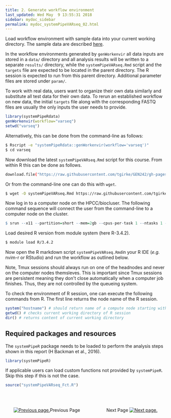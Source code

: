 ```yaml
---
title: 2. Generate workflow environment
last_updated: Wed May  9 13:55:31 2018
sidebar: mydoc_sidebar
permalink: mydoc_systemPipeVARseq_02.html
---
```


Load workflow environment with sample data into your current working
directory. The sample data are described [here](http://www.bioconductor.org/packages/devel/bioc/vignettes/systemPipeR/inst/doc/systemPipeR.html#load-sample-data-and-workflow-templates).

In the workflow environments generated by `genWorkenvir` all data inputs are stored in
a `data/` directory and all analysis results will be written to a separate
`results/` directory, while the `systemPipeVARseq.Rmd` script and the `targets` file are expected to be located in
the parent directory. The R session is expected to run from this parent
directory. Additional parameter files are stored under `param/`.

To work with real data, users want to organize their own data similarly
and substitute all test data for their own data. To rerun an established
workflow on new data, the initial `targets` file along with the corresponding
FASTQ files are usually the only inputs the user needs to provide.


```r
library(systemPipeRdata)
genWorkenvir(workflow="varseq")
setwd("varseq")
```

Alternatively, this can be done from the command-line as follows:


```sh
$ Rscript -e "systemPipeRdata::genWorkenvir(workflow='varseq')"
$ cd varseq
```

Now download the latest `systemPipeVARseq.Rmd` script for this course. From
within R this can be done as follows.


```sh
download.file("https://raw.githubusercontent.com/tgirke/GEN242/gh-pages/_vignettes/13_VARseqWorkflow/systemPipeVARseq.Rmd", "systemPipeVARseq.Rmd")
```

Or from the command-line one can do this with `wget`.

```sh
$ wget -O systemPipeVARseq.Rmd https://raw.githubusercontent.com/tgirke/GEN242/gh-pages/_vignettes/13_VARseqWorkflow/systemPipeVARseq.Rmd
```

Now log in to a computer node on the HPCC/biocluser. The following command sequence will connect the user from the command-line to a computer node on the cluster. 


```r
$ srun --x11 --partition=short --mem=2gb --cpus-per-task 1 --ntasks 1 --time 2:00:00 --pty bash -l
```

Load desired R version from module system (here R-3.4.2).


```sh
$ module load R/3.4.2
```

Now open the R markdown script `systemPipeVARseq.Rmd`in your R IDE (_e.g._ nvim-r or RStudio) and 
run the workflow as outlined below. 

Note, Tmux sessions should always run on one of the headnodes and never on the computer nodes themsleves.
This is important since Tmux sessions are persistent meaning they don't close automatically when a computer 
job finishes. Thus, they are not controlled by the queueing system. 

To check the environment of R session, one can execute the following commands from R. The first line
returns the node name of the R session.


```r
system("hostname") # should return name of a compute node starting with i or c 
getwd() # checks current working directory of R session
dir() # returns content of current working directory
```

## Required packages and resources

The `systemPipeR` package needs to be loaded to perform the analysis steps shown in
this report (H Backman et al., 2016).


```r
library(systemPipeR)
```

If applicable users can load custom functions not provided by `systemPipeR`. Skip
this step if this is not the case.


```r
source("systemPipeVARseq_Fct.R")
```

<br><br><center><a href="mydoc_systemPipeVARseq_01.html"><img src="images/left_arrow.png" alt="Previous page."></a>Previous Page &nbsp; &nbsp; &nbsp; &nbsp; &nbsp; &nbsp; &nbsp; &nbsp; &nbsp; &nbsp; Next Page
<a href="mydoc_systemPipeVARseq_03.html"><img src="images/right_arrow.png" alt="Next page."></a></center>
